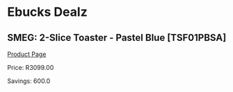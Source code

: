 
# Ebucks Dealz
## SMEG: 2-Slice Toaster - Pastel Blue [TSF01PBSA]
[Product Page](https://www.ebucks.com/web/shop/productSelected.do?prodId=286406038&catId=704985963)

Price: R3099.00

Savings: 600.0


	